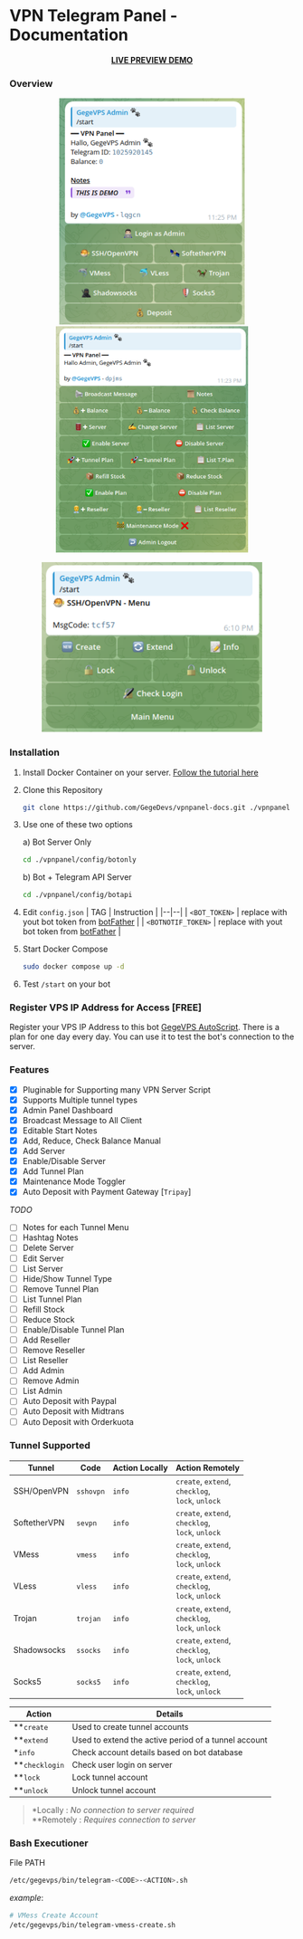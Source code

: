 


# VPN Telegram Panel - Documentation
<p align="center">
	<a href="https://t.me/gegevps_tunnel_bot"><b>LIVE PREVIEW DEMO</b></a>
</p>

### Overview

<p align="center">
  <img src="./images/StartClient.png" height="400"/>
  <img src="./images/AdminMenu.png" height="400"/>
</p>
<p align="center">
  <img src="./images/TunnelMenu.png" height="300"/>
</p>

### Installation

1. Install Docker Container on your server. [Follow the tutorial here](https://docs.docker.com/engine/install/)
2. Clone this Repository
	```bash
	git clone https://github.com/GegeDevs/vpnpanel-docs.git ./vpnpanel
	```
3. Use one of these two options

	a) Bot Server Only
	```bash
	cd ./vpnpanel/config/botonly
	```
	b) Bot + Telegram API Server
	```bash
	cd ./vpnpanel/config/botapi
	```
4. Edit `config.json`
	| TAG | Instruction |
	|--|--|
	| `<BOT_TOKEN>` | replace with yout bot token from [botFather](https://t.me/BotFather) |
	| `<BOTNOTIF_TOKEN>` | replace with yout bot token from [botFather](https://t.me/BotFather) |

5. Start Docker Compose
	```bash
	sudo docker compose up -d
	```

6. Test `/start` on your bot

### Register VPS IP Address for Access [FREE]

Register your VPS IP Address to this bot [GegeVPS AutoScript](https://t.me/GegeVPS_AutoScript_bot). There is a plan for one day every day. You can use it to test the bot's connection to the server.

### Features

 - [x] Pluginable for Supporting many VPN Server Script 
 - [x] Supports Multiple tunnel types
 - [x] Admin Panel Dashboard
 - [x] Broadcast Message to All Client
 - [x] Editable Start Notes
 - [x] Add, Reduce, Check Balance Manual
 - [x] Add Server
 - [x] Enable/Disable Server
 - [x] Add Tunnel Plan
 - [x] Maintenance Mode Toggler
 - [x] Auto Deposit with Payment Gateway [`Tripay`]

*TODO*
 - [ ] Notes for each Tunnel Menu
 - [ ] Hashtag Notes
 - [ ] Delete Server
 - [ ] Edit Server
 - [ ] List Server
 - [ ] Hide/Show Tunnel Type
 - [ ] Remove Tunnel Plan
 - [ ] List Tunnel Plan
 - [ ] Refill Stock
 - [ ] Reduce Stock
 - [ ] Enable/Disable Tunnel Plan
 - [ ] Add Reseller
 - [ ] Remove Reseller
 - [ ] List Reseller
 - [ ] Add Admin
 - [ ] Remove Admin
 - [ ] List Admin
 - [ ] Auto Deposit with Paypal
 - [ ] Auto Deposit with Midtrans
 - [ ] Auto Deposit with Orderkuota

### Tunnel Supported
| Tunnel | Code | Action Locally | Action Remotely |
|--|--|--|--|
| SSH/OpenVPN | `sshovpn` | `info` | `create`, `extend`,<br/>  `checklog`,<br/> `lock`, `unlock` |
| SoftetherVPN | `sevpn` | `info` | `create`, `extend`,<br/> `checklog`,<br/> `lock`, `unlock` |
| VMess | `vmess` | `info` | `create`, `extend`,<br/> `checklog`,<br/> `lock`, `unlock` |
| VLess | `vless` | `info` | `create`, `extend`,<br/> `checklog`,<br/> `lock`, `unlock` |
| Trojan | `trojan` | `info` | `create`, `extend`,<br/> `checklog`,<br/> `lock`, `unlock` |
| Shadowsocks | `ssocks` | `info` | `create`, `extend`,<br/> `checklog`,<br/> `lock`, `unlock` |
| Socks5 | `socks5` | `info` | `create`, `extend`,<br/> `checklog`,<br/> `lock`, `unlock` |

| Action | Details |
|--|--|
**`create` | Used to create tunnel accounts
**`extend` | Used to extend the active period of a tunnel account
*`info` | Check account details based on bot database
**`checklogin` | Check user login on server
**`lock` | Lock tunnel account
**`unlock` | Unlock tunnel account

> *Locally : *No connection to server required*<br>**Remotely : *Requires connection to server*

### Bash Executioner

File PATH

```bash
/etc/gegevps/bin/telegram-<CODE>-<ACTION>.sh
```

*example*: 

```bash
# VMess Create Account
/etc/gegevps/bin/telegram-vmess-create.sh
```
